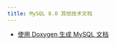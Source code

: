 ```yaml
---
title: MySQL 8.0 其他技术文档
---
```


- [使用 Doxygen 生成 MySQL 文档](/api/mysql_8.0_reference_manual/00-others/01_doxygen.html)
